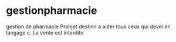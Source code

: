 # gestionpharmacie
gestion de  pharmacie
Prohjet destinn a aider tous ceux qui devel en langage c. 
La vente est interdite
